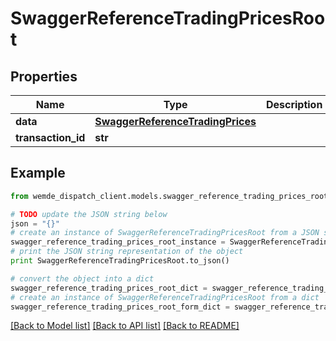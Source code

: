 # SwaggerReferenceTradingPricesRoot


## Properties

Name | Type | Description | Notes
------------ | ------------- | ------------- | -------------
**data** | [**SwaggerReferenceTradingPrices**](SwaggerReferenceTradingPrices.md) |  | [optional] 
**transaction_id** | **str** |  | [optional] 

## Example

```python
from wemde_dispatch_client.models.swagger_reference_trading_prices_root import SwaggerReferenceTradingPricesRoot

# TODO update the JSON string below
json = "{}"
# create an instance of SwaggerReferenceTradingPricesRoot from a JSON string
swagger_reference_trading_prices_root_instance = SwaggerReferenceTradingPricesRoot.from_json(json)
# print the JSON string representation of the object
print SwaggerReferenceTradingPricesRoot.to_json()

# convert the object into a dict
swagger_reference_trading_prices_root_dict = swagger_reference_trading_prices_root_instance.to_dict()
# create an instance of SwaggerReferenceTradingPricesRoot from a dict
swagger_reference_trading_prices_root_form_dict = swagger_reference_trading_prices_root.from_dict(swagger_reference_trading_prices_root_dict)
```
[[Back to Model list]](../README.md#documentation-for-models) [[Back to API list]](../README.md#documentation-for-api-endpoints) [[Back to README]](../README.md)



